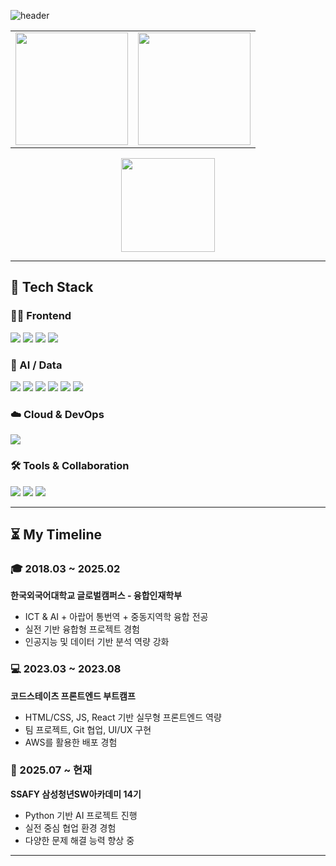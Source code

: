 ![header](https://capsule-render.vercel.app/api?type=waving&color=gradient&height=250&section=header&text=JuseongYu&fontSize=80&fontColor=ffffff)

<div align="center">

<!-- GitHub Stats + Top Langs -->
<table>
  <tr>
    <td>
      <img src="https://github-readme-stats.vercel.app/api?username=Juseong-Yu&show_icons=true&theme=default" height="180px"/>
    </td>
    <td>
      <img src="https://github-readme-stats.vercel.app/api/top-langs/?username=Juseong-Yu&layout=compact&langs_count=6&hide=scss" height="180px"/>
    </td>
  </tr>
</table>

<!-- Solved.ac Badge -->
<img src="http://mazassumnida.wtf/api/v2/generate_badge?boj=aaa4591" height="150px" />

</div>

---

## 💪 Tech Stack

### 👨‍💻 Frontend
<div>
  <img src="https://img.shields.io/badge/HTML5-E34F26?style=flat&logo=HTML5&logoColor=white" />
  <img src="https://img.shields.io/badge/CSS3-1572B6?style=flat&logo=CSS3&logoColor=white" />
  <img src="https://img.shields.io/badge/JavaScript-F7DF1E?style=flat&logo=JavaScript&logoColor=black" />
  <img src="https://img.shields.io/badge/React-61DAFB?style=flat&logo=React&logoColor=black" />
</div>

### 🧠 AI / Data
<div>
  <img src="https://img.shields.io/badge/Python-3776AB?style=flat&logo=python&logoColor=white" />
  <img src="https://img.shields.io/badge/R-276DC3?style=flat&logo=R&logoColor=white" />
  <img src="https://img.shields.io/badge/Pandas-150458?style=flat&logo=pandas&logoColor=white" />
  <img src="https://img.shields.io/badge/Numpy-013243?style=flat&logo=numpy&logoColor=white" />
  <img src="https://img.shields.io/badge/Matplotlib-11557C?style=flat&logo=matplotlib&logoColor=white" />
  <img src="https://img.shields.io/badge/SQL-4479A1?style=flat&logo=MySQL&logoColor=white" />
</div>

### ☁️ Cloud & DevOps
<div>
  <img src="https://img.shields.io/badge/AWS-232F3E?style=flat&logo=Amazon-AWS&logoColor=white" />
</div>

### 🛠️ Tools & Collaboration
<div>
  <img src="https://img.shields.io/badge/GitHub-181717?style=flat&logo=github&logoColor=white" />
  <img src="https://img.shields.io/badge/Figma-F24E1E?style=flat&logo=figma&logoColor=white" />
  <img src="https://img.shields.io/badge/Notion-000000?style=flat&logo=notion&logoColor=white" />
</div>

---

## ⏳ My Timeline

### 🎓 2018.03 ~ 2025.02  
**한국외국어대학교 글로벌캠퍼스 - 융합인재학부**  
- ICT & AI + 아랍어 통번역 + 중동지역학 융합 전공  
- 실전 기반 융합형 프로젝트 경험  
- 인공지능 및 데이터 기반 분석 역량 강화

### 💻 2023.03 ~ 2023.08  
**코드스테이츠 프론트엔드 부트캠프**  
- HTML/CSS, JS, React 기반 실무형 프론트엔드 역량  
- 팀 프로젝트, Git 협업, UI/UX 구현  
- AWS를 활용한 배포 경험

### 🧠 2025.07 ~ 현재  
**SSAFY 삼성청년SW아카데미 14기**  
- Python 기반 AI 프로젝트 진행  
- 실전 중심 협업 환경 경험  
- 다양한 문제 해결 능력 향상 중

---
